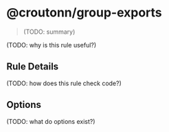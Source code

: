 # @croutonn/group-exports
> (TODO: summary)

(TODO: why is this rule useful?)

## Rule Details

(TODO: how does this rule check code?)

## Options

(TODO: what do options exist?)

